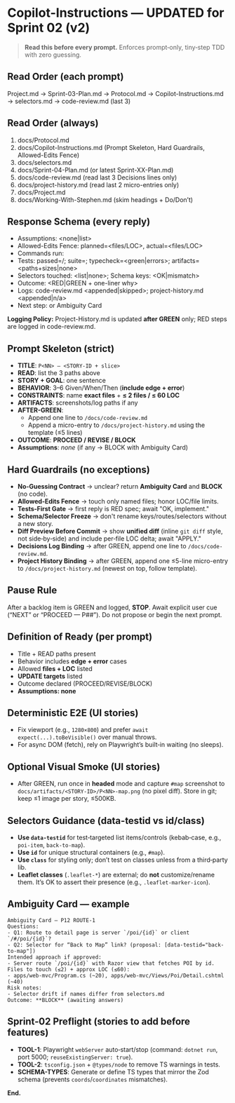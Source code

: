 # Copilot-Instructions — UPDATED for Sprint 02 (v2)

> **Read this before every prompt.** Enforces prompt‑only, tiny‑step TDD with zero guessing.

## Read Order (each prompt)
Project.md → Sprint-03-Plan.md → Protocol.md → Copilot-Instructions.md → selectors.md → code-review.md (last 3)

## Read Order (always)

1) docs/Protocol.md
2) docs/Copilot-Instructions.md (Prompt Skeleton, Hard Guardrails, Allowed-Edits Fence)
3) docs/selectors.md
4) docs/Sprint-04-Plan.md (or latest Sprint-XX-Plan.md)
5) docs/code-review.md (read last 3 Decisions lines only)
6) docs/project-history.md (read last 2 micro-entries only)
7) docs/Project.md
8) docs/Working-With-Stephen.md (skim headings + Do/Don’t)

## Response Schema (every reply)
- Assumptions: <none|list>
- Allowed-Edits Fence: planned=<files/LOC>, actual=<files/LOC>
- Commands run: <ordered list>
- Tests: passed=<n>/<N>; suite=<N>; typecheck=<green|errors>; artifacts=<paths+sizes|none>
- Selectors touched: <list|none>; Schema keys: <OK|mismatch>
- Outcome: <RED|GREEN + one-liner why>
- Logs: code-review.md <appended|skipped>; project-history.md <appended|n/a>
- Next step: <one tiny step> or Ambiguity Card

**Logging Policy:** Project-History.md is updated **after GREEN** only; RED steps are logged in code-review.md.

## Prompt Skeleton (strict)
- **TITLE**: `P<NN> — <STORY-ID + slice>`
- **READ**: list the 3 paths above
- **STORY + GOAL**: one sentence
- **BEHAVIOR**: 3–6 Given/When/Then (**include edge + error**)
- **CONSTRAINTS**: name **exact files** + **≤ 2 files / ≤ 60 LOC**
- **ARTIFACTS**: screenshots/log paths if any
- **AFTER-GREEN**: 
  - Append one line to `/docs/code-review.md`
  - Append a micro-entry to `/docs/project-history.md` using the template (≤5 lines)
- **OUTCOME**: **PROCEED / REVISE / BLOCK**
- **Assumptions**: *none* (if any → BLOCK with Ambiguity Card)

## Hard Guardrails (no exceptions)
- **No‑Guessing Contract** → unclear? return **Ambiguity Card** and **BLOCK** (no code).
- **Allowed‑Edits Fence** → touch only named files; honor LOC/file limits.
- **Tests‑First Gate** → first reply is RED spec; await "OK, implement."
- **Schema/Selector Freeze** → don't rename keys/routes/selectors without a new story.
- **Diff Preview Before Commit** → show **unified diff** (inline `git diff` style, not side‑by‑side) and include per‑file LOC delta; await "APPLY."
- **Decisions Log Binding** → after GREEN, append one line to `/docs/code-review.md`.
- **Project History Binding** → after GREEN, append one ≤5-line micro-entry to `/docs/project-history.md` (newest on top, follow template).

## Pause Rule
After a backlog item is GREEN and logged, **STOP**. Await explicit user cue (“NEXT” or “PROCEED — P##”). Do not propose or begin the next prompt.

## Definition of Ready (per prompt)
- Title + READ paths present
- Behavior includes **edge + error** cases
- Allowed **files + LOC** listed
- **UPDATE targets** listed
- Outcome declared (PROCEED/REVISE/BLOCK)
- **Assumptions: none**

## Deterministic E2E (UI stories)
- Fix viewport (e.g., `1280×800`) and prefer `await expect(...).toBeVisible()` over manual throws.
- For async DOM (fetch), rely on Playwright’s built‑in waiting (no sleeps).

## Optional Visual Smoke (UI stories)
- After GREEN, run once in **headed** mode and capture `#map` screenshot to `docs/artifacts/<STORY-ID>/P<NN>-map.png` (no pixel diff). Store in git; keep ≤1 image per story, ≤500KB.

## Selectors Guidance (data-testid vs id/class)
- **Use `data-testid`** for test‑targeted list items/controls (kebab‑case, e.g., `poi-item`, `back-to-map`).
- **Use `id`** for unique structural containers (e.g., `#map`).
- **Use `class`** for styling only; don’t test on classes unless from a third‑party lib.
- **Leaflet classes** (`.leaflet-*`) are external; do **not** customize/rename them. It’s OK to assert their presence (e.g., `.leaflet-marker-icon`).

## Ambiguity Card — example
```
Ambiguity Card — P12 ROUTE-1
Questions:
- Q1: Route to detail page is server `/poi/{id}` or client `/#/poi/{id}`?
- Q2: Selector for “Back to Map” link? (proposal: [data-testid="back-to-map"])
Intended approach if approved:
- Server route `/poi/{id}` with Razor view that fetches POI by id.
Files to touch (≤2) + approx LOC (≤60):
- apps/web-mvc/Program.cs (~20), apps/web-mvc/Views/Poi/Detail.cshtml (~40)
Risk notes:
- Selector drift if names differ from selectors.md
Outcome: **BLOCK** (awaiting answers)
```

## Sprint‑02 Preflight (stories to add before features)
- **TOOL-1**: Playwright `webServer` auto‑start/stop (command: `dotnet run`, port 5000; `reuseExistingServer: true`).
- **TOOL-2**: `tsconfig.json` + `@types/node` to remove TS warnings in tests.
- **SCHEMA-TYPES**: Generate or define TS types that mirror the Zod schema (prevents `coords`/`coordinates` mismatches).

**End.**
